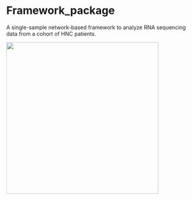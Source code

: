 # Framework_package
A single-sample network-based framework to analyze RNA sequencing data from a cohort of HNC patients.


<img src="https://github.com/user-attachments/assets/f261edb8-91ce-48e3-b2e7-aed5dffc5172" width="400x900">
